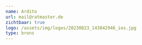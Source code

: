 ```yaml
---
name: Ardito
url: mail@ratmaster.de
zichtbaar: true
logo: /assets/img/logos/20230823_143842946_ios.jpg
type: brons
---
```

